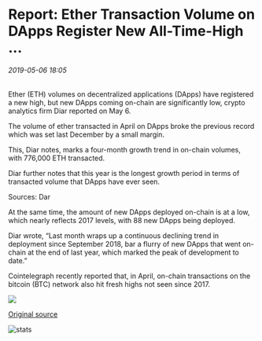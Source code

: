 # Report: Ether Transaction Volume on DApps Register New All-Time-High ...

###### 2019-05-06 18:05

Ether (ETH) volumes on decentralized applications (DApps) have registered a new high, but new DApps coming on-chain are significantly low, crypto analytics firm Diar reported on May 6.

The volume of ether transacted in April on DApps broke the previous record which was set last December by a small margin.

This, Diar notes, marks a four-month growth trend in on-chain volumes, with 776,000 ETH transacted.

Diar further notes that this year is the longest growth period in terms of transacted volume that DApps have ever seen.

Sources: Dar

At the same time, the amount of new DApps deployed on-chain is at a low, which nearly reflects 2017 levels, with 88 new DApps being deployed.

Diar wrote, “Last month wraps up a continuous declining trend in deployment since September 2018, bar a flurry of new DApps that went on-chain at the end of last year, which marked the peak of development to date.”

Cointelegraph recently reported that, in April, on-chain transactions on the bitcoin (BTC) network also hit fresh highs not seen since 2017.

![](https://s3.cointelegraph.com/storage/uploads/view/c8f570ad9cc5ab43f1b5c44b178b9d12.png)

[Original source](https://cointelegraph.com/news/report-ether-transaction-volume-on-dapps-register-new-all-time-high)

![stats](https://c.statcounter.com/11760860/0/a89fa40b/1/ "stats")